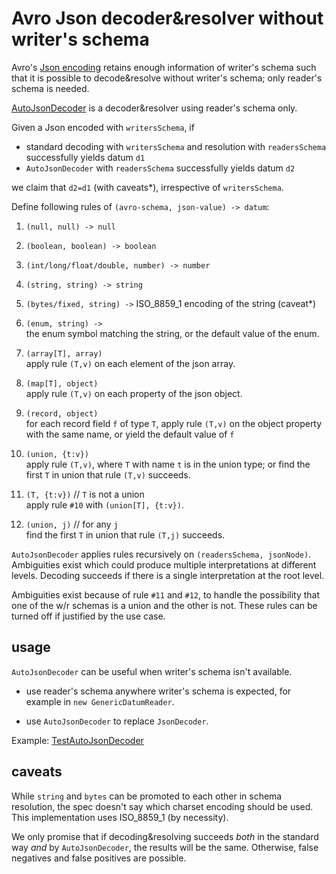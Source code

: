 

# Avro Json decoder&resolver without writer's schema

Avro's [Json encoding](https://avro.apache.org/docs/1.12.0/specification/#json-encoding)
retains enough information of writer's schema such that
it is possible to decode&resolve without writer's schema;
only reader's schema is needed.

[AutoJsonDecoder](./src/main/java/org/example/AutoJsonDecoder.java) 
is a decoder&resolver using reader's schema only.

Given a Json encoded with `writersSchema`, if
- standard decoding with ``writersSchema`` and resolution with `readersSchema` successfully yields datum `d1`
- `AutoJsonDecoder` with `readersSchema` successfully yields datum `d2`

we claim that `d2=d1` (with caveats*), irrespective of `writersSchema`.

Define following rules of `(avro-schema, json-value) -> datum`:

1. `(null, null) -> null`

2. `(boolean, boolean) -> boolean`

3. `(int/long/float/double, number) -> number`

4. `(string, string) -> string`

5. `(bytes/fixed, string) ->` ISO_8859_1 encoding of the string (caveat*)

6. `(enum, string) ->` <br/>the enum symbol matching the string, or the default value of the enum.

7. `(array[T], array)` <br/>apply rule `(T,v)` on each element of the json array.

8. `(map[T], object)` <br/>apply rule `(T,v)` on each property of the json object.

9. `(record, object)` <br/>for each record field `f` of type `T`,
   apply rule `(T,v)` on the object property with the same name, or yield the default value of `f`

10. `(union, {t:v})` <br/>apply rule `(T,v)`, where `T` with name `t` is in the union type;
    or find the first `T` in union that rule `(T,v)` succeeds.

11. `(T, {t:v})` // `T` is not a union<br/>apply rule `#10` with `(union[T], {t:v})`.

12. `(union, j)` // for any `j` <br/>find the first `T` in union that rule `(T,j)` succeeds.

`AutoJsonDecoder` applies rules recursively on `(readersSchema, jsonNode)`.
Ambiguities exist
which could produce multiple interpretations at different levels.
Decoding succeeds if there is a single
interpretation at the root level.

Ambiguities exist because of rule `#11` and `#12`, to handle the possibility
that one of the w/r schemas is a union and the other is not.
These rules can be turned off if justified by the use case.

## usage

`AutoJsonDecoder` can be useful when writer's schema isn't available.

- use reader's schema anywhere writer's schema is expected,
  for example in `new GenericDatumReader`.

- use `AutoJsonDecoder` to replace `JsonDecoder`.

Example: [TestAutoJsonDecoder](src/test/java/org/example/TestAutoJsonDecoder.java)

## caveats

While `string` and `bytes` can be promoted to each other in schema resolution,
the spec doesn't say which charset encoding should be used.
This implementation uses ISO_8859_1 (by necessity).

We only promise that if decoding&resolving succeeds *both*
in the standard way *and* by `AutoJsonDecoder`,
the results will be the same.
Otherwise, false negatives and false positives are possible.

